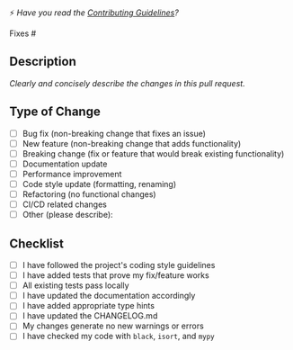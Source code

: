 ⚡ *Have you read the [Contributing Guidelines](../CONTRIBUTING.md)?*

Fixes #

## Description

*Clearly and concisely describe the changes in this pull request.*

## Type of Change

- [ ] Bug fix (non-breaking change that fixes an issue)
- [ ] New feature (non-breaking change that adds functionality)
- [ ] Breaking change (fix or feature that would break existing functionality)
- [ ] Documentation update
- [ ] Performance improvement
- [ ] Code style update (formatting, renaming)
- [ ] Refactoring (no functional changes)
- [ ] CI/CD related changes
- [ ] Other (please describe):

## Checklist

- [ ] I have followed the project's coding style guidelines
- [ ] I have added tests that prove my fix/feature works
- [ ] All existing tests pass locally
- [ ] I have updated the documentation accordingly
- [ ] I have added appropriate type hints
- [ ] I have updated the CHANGELOG.md
- [ ] My changes generate no new warnings or errors
- [ ] I have checked my code with `black`, `isort`, and `mypy`
